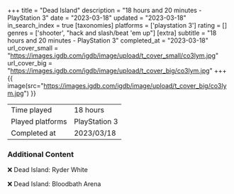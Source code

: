 +++
title = "Dead Island"
description = "18 hours and 20 minutes - PlayStation 3"
date = "2023-03-18"
updated = "2023-03-18"
in_search_index = true
[taxonomies]
platforms = ['playstation 3']
rating = []
genres = ['shooter', "hack and slash/beat 'em up"]
[extra]
subtitle = "18 hours and 20 minutes - PlayStation 3"
completed_at = "2023-03-18"
url_cover_small = "https://images.igdb.com/igdb/image/upload/t_cover_small/co3lym.jpg"
url_cover_big = "https://images.igdb.com/igdb/image/upload/t_cover_big/co3lym.jpg"
+++
{{ image(src="https://images.igdb.com/igdb/image/upload/t_cover_big/co3lym.jpg") }}

|              |            |
| ------------ | ---------- |
| Time played  | 18 hours |
| Played platforms    | PlayStation 3 |
| Completed at | 2023/03/18 |



### Additional Content


❌ Dead Island: Ryder White

❌ Dead Island: Bloodbath Arena

